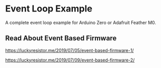 # Event Loop Example

A complete event loop example for Arduino Zero or Adafruit Feather M0.


## Read About Event Based Firmware

https://luckyresistor.me/2019/07/05/event-based-firmware-1/

https://luckyresistor.me/2019/07/09/event-based-firmware-2/

